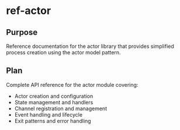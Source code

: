 # ref-actor

<!--
TOC: Reference > Framework Modules > actor
Audience: Developers
Duration: Reference
Prerequisites: Actor model understanding
-->

## Purpose

Reference documentation for the actor library that provides simplified process creation using the actor model pattern.

## Plan

Complete API reference for the actor module covering:

- Actor creation and configuration
- State management and handlers
- Channel registration and management
- Event handling and lifecycle
- Exit patterns and error handling

<!--
Content will include:
- actor.new() function signature and options
- Handler types and patterns
- State object methods and properties
- Channel registration and lifecycle
- Built-in event types and handling
- Performance considerations and best practices
-->

